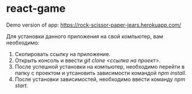 # react-game

Demo version of app: https://rock-scissor-paper-jears.herokuapp.com/

Для установки данного приложения на свой компьютер, вам необходимо:

1. Скопировать ссылку на приложение.
2. Открыть консоль и ввести *git clone <ссылка на проект>*.
3. После успешной установки на компьютер, необходимо перейти в папку с проектом и утсановить зависимости командой *npm install*.
4. После установки зависимостей, необходимо ввести команду *npm start*.
